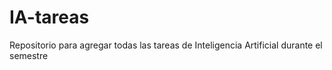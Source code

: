 # IA-tareas
Repositorio para agregar todas las tareas de Inteligencia Artificial durante el semestre
